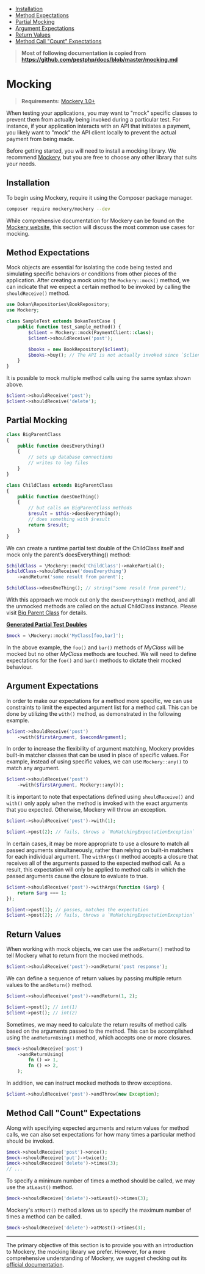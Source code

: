 - [Installation](#installation)
- [Method Expectations](#method-expectations)
- [Partial Mocking](#partial-mocking)
- [Argument Expectations](#argument-expectations)
- [Return Values](#return-values)
- [Method Call "Count" Expectations](#method-call-count-expectations)

> **Most of following documentation is copied from https://github.com/pestphp/docs/blob/master/mocking.md**

# Mocking
> **Requirements:** [Mockery 1.0+](https://github.com/mockery/mockery/)

When testing your applications, you may want to "mock" specific classes to prevent them from actually being invoked during a particular test. For instance, if your application interacts with an API that initiates a payment, you likely want to "mock" the API client locally to prevent the actual payment from being made.

Before getting started, you will need to install a mocking library. We recommend [Mockery](https://github.com/mockery/mockery/), but you are free to choose any other library that suits your needs.

## Installation
To begin using Mockery, require it using the Composer package manager.

```bash
composer require mockery/mockery --dev
```

While comprehensive documentation for Mockery can be found on the [Mockery website](https://docs.mockery.io), this section will discuss the most common use cases for mocking.


## Method Expectations

Mock objects are essential for isolating the code being tested and simulating specific behaviors or conditions from other pieces of the application. After creating a mock using the `Mockery::mock()` method, we can indicate that we expect a certain method to be invoked by calling the `shouldReceive()` method.

```php
use Dokan\Repositories\BookRepository;
use Mockery;

class SampleTest extends DokanTestCase {
    public function test_sample_method() {
        $client = Mockery::mock(PaymentClient::class);
        $client->shouldReceive('post');

        $books = new BookRepository($client);
        $books->buy(); // The API is not actually invoked since `$client->post()` has been mocked...
    }
}
```

It is possible to mock multiple method calls using the same syntax shown above.

```php
$client->shouldReceive('post');
$client->shouldReceive('delete');
```


## Partial Mocking

```php
class BigParentClass
{
    public function doesEverything()
    {
        // sets up database connections
        // writes to log files
    }
}

class ChildClass extends BigParentClass
{
    public function doesOneThing()
    {
        // but calls on BigParentClass methods
        $result = $this->doesEverything();
        // does something with $result
        return $result;
    }
}
```
We can create a runtime partial test double of the ChildClass itself and mock only the parent’s doesEverything() method:
```php
$childClass = \Mockery::mock('ChildClass')->makePartial();
$childClass->shouldReceive('doesEverything')
    ->andReturn('some result from parent');

$childClass->doesOneThing(); // string("some result from parent");
```
With this approach we mock out only the `doesEverything()` method, and all the unmocked methods are called on the actual ChildClass instance. Please visit [Big Parent Class](http://docs.mockery.io/en/latest/cookbook/big_parent_class.html) for details.

[**Generated Partial Test Doubles**](http://docs.mockery.io/en/latest/reference/partial_mocks.html)

```php
$mock = \Mockery::mock('MyClass[foo,bar]');
```
In the above example, the `foo()` and `bar()` methods of *MyClass* will be mocked but no other *MyClass* methods are touched. We will need to define expectations for the `foo()` and `bar()` methods to dictate their mocked behaviour.


## Argument Expectations

In order to make our expectations for a method more specific, we can use constraints to limit the expected argument list for a method call. This can be done by utilizing the `with()` method, as demonstrated in the following example.

```php
$client->shouldReceive('post')
    ->with($firstArgument, $secondArgument);
```

In order to increase the flexibility of argument matching, Mockery provides built-in matcher classes that can be used in place of specific values. For example, instead of using specific values, we can use `Mockery::any()` to match any argument.

```php
$client->shouldReceive('post')
    ->with($firstArgument, Mockery::any());
```

It is important to note that expectations defined using `shouldReceive()` and `with()` only apply when the method is invoked with the exact arguments that you expected. Otherwise, Mockery will throw an exception.

```php
$client->shouldReceive('post')->with(1);

$client->post(2); // fails, throws a `NoMatchingExpectationException`
```

In certain cases, it may be more appropriate to use a closure to match all passed arguments simultaneously, rather than relying on built-in matchers for each individual argument. The `withArgs()` method accepts a closure that receives all of the arguments passed to the expected method call. As a result, this expectation will only be applied to method calls in which the passed arguments cause the closure to evaluate to true.

```php
$client->shouldReceive('post')->withArgs(function ($arg) {
    return $arg === 1;
});

$client->post(1); // passes, matches the expectation
$client->post(2); // fails, throws a `NoMatchingExpectationException`
```

## Return Values

When working with mock objects, we can use the `andReturn()` method to tell Mockery what to return from the mocked methods.

```php
$client->shouldReceive('post')->andReturn('post response');
```

We can define a sequence of return values by passing multiple return values to the `andReturn()` method.

```php
$client->shouldReceive('post')->andReturn(1, 2);

$client->post(); // int(1)
$client->post(); // int(2)
```

Sometimes, we may need to calculate the return results of method calls based on the arguments passed to the method. This can be accomplished using the `andReturnUsing()` method, which accepts one or more closures.

```php
$mock->shouldReceive('post')
    ->andReturnUsing(
        fn () => 1,
        fn () => 2,
    );
```

In addition, we can instruct mocked methods to throw exceptions.

```php
$client->shouldReceive('post')->andThrow(new Exception);
```

## Method Call "Count" Expectations

Along with specifying expected arguments and return values for method calls, we can also set expectations for how many times a particular method should be invoked.

```php
$mock->shouldReceive('post')->once();
$mock->shouldReceive('put')->twice();
$mock->shouldReceive('delete')->times(3);
// ...
```

To specify a minimum number of times a method should be called, we may use the `atLeast()` method.

```php
$mock->shouldReceive('delete')->atLeast()->times(3);
```

Mockery's `atMost()` method allows us to specify the maximum number of times a method can be called.

```php
$mock->shouldReceive('delete')->atMost()->times(3);
```

---

The primary objective of this section is to provide you with an introduction to Mockery, the mocking library we prefer. However, for a more comprehensive understanding of Mockery, we suggest checking out its [official documentation](https://docs.mockery.io).
